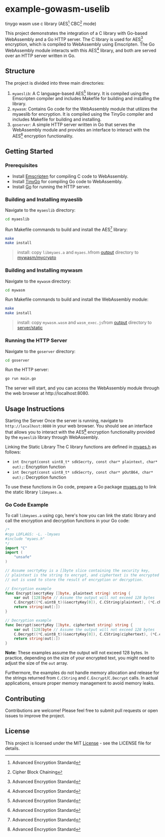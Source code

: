 # example-gowasm-uselib


tinygo wasm use c library (AES[^1] CBC[^2] mode)

This project demonstrates the integration of a C library with Go-based WebAssembly and a Go HTTP server. The C library is used for AES[^1] encryption, which is compiled to WebAssembly using Emscripten. The Go WebAssembly module interacts with this AES[^1] library, and both are served over an HTTP server written in Go.

## Structure

The project is divided into three main directories:

1. `myaeslib`: A C language-based AES[^1] library. It is compiled using the Emscripten compiler and includes Makefile for building and installing the library.
2. `mywasm`: Contains Go code for the WebAssembly module that utilizes the myaeslib for encryption. It is compiled using the TinyGo compiler and includes Makefile for building and installing.
3. `goserver`: A simple HTTP server written in Go that serves the WebAssembly module and provides an interface to interact with the AES[^1] encryption functionality.

## Getting Started

### Prerequisites

- Install [Emscripten](https://emscripten.org/docs/getting_started/downloads.html) for compiling C code to WebAssembly.
- Install [TinyGo](https://tinygo.org/getting-started/install/) for compiling Go code to WebAssembly.
- Install [Go](https://golang.org/doc/install) for running the HTTP server.

### Building and Installing myaeslib

Navigate to the `myaeslib` directory:

```bash
cd myaeslib
```

Run Makefile commands to build and install the AES[^1] library:

```bash
make
make install
```
> install: copy `libmyaes.a` and `myaes.h`from [output](./output/) directory to [mywasm/mycrypto](./mywasm/mycrypto)

### Building and Installing mywasm

Navigate to the `mywasm` directory:

```bash
cd mywasm
```

Run Makefile commands to build and install the WebAssembly module:

```bash
make
make install
```
> install: copy `mywasm.wasm` and `wasm_exec.js`from [output](./output/) directory to [server/static](./server/static)


### Running the HTTP Server

Navigate to the `goserver` directory:

```bash
cd goserver
```

Run the HTTP server:

```bash
go run main.go
```

The server will start, and you can access the WebAssembly module through the web browser at http://localhost:8080.

## Usage Instructions

Starting the Server
Once the server is running, navigate to `http://localhost:8080` in your web browser. You should see an interface that allows you to interact with the AES[^1] encryption functionality provided by the `myaeslib` library through WebAssembly.

Linking the Static Library
The C library functions are defined in [myaes.h](mywasm/mycrypto/myaes.h) as follows:

- `int Encrypt(const uint8_t* sdkSecrty, const char* plaintext, char* out);`: Encryption function
- `int Decrypt(const uint8_t* sdkSecrty, const char* pOutB64, char* out);`: Decryption function

To use these functions in Go code, prepare a Go package [myaes.go](mywasm/mycrypto/myaes.go) to link the static library `libmyaes.a`.

### Go Code Example
To call `libmyaes.a` using cgo, here's how you can link the static library and call the encryption and decryption functions in your Go code:

```go
/*
#cgo LDFLAGS: -L. -lmyaes
#include "myaes.h"
*/
import "C"
import (
    "unsafe"
)

// Assume secrtyKey is a []byte slice containing the security key,
// plaintext is the string to encrypt, and ciphertext is the encrypted string.
// out is used to store the result of encryption or decryption.

// Encryption example
func Encrypt(secrtyKey []byte, plaintext string) string {
    var out [128]byte // Assume the output will not exceed 128 bytes
    C.Encrypt((*C.uint8_t)(&secrtyKey[0]), C.CString(plaintext), (*C.char)(unsafe.Pointer(&out[0])))
    return string(out[:])
}

// Decryption example
func Decrypt(secrtyKey []byte, ciphertext string) string {
    var out [128]byte // Assume the output will not exceed 128 bytes
    C.Decrypt((*C.uint8_t)(&secrtyKey[0]), C.CString(ciphertext), (*C.char)(unsafe.Pointer(&out[0])))
    return string(out[:])
}
```

**Note:** These examples assume the output will not exceed 128 bytes. In practice, depending on the size of your encrypted text, you might need to adjust the size of the `out` array.

Furthermore, the examples do not handle memory allocation and release for the strings returned from `C.CString` and `C.Encrypt`/`C.Decrypt` calls. In actual applications, ensure proper memory management to avoid memory leaks.


[^1]: Advanced Encryption Standard
[^2]: Cipher Block Chaining

## Contributing

Contributions are welcome! Please feel free to submit pull requests or open issues to improve the project.

## License

This project is licensed under the MIT [License](./LICENSE) - see the LICENSE file for details.
